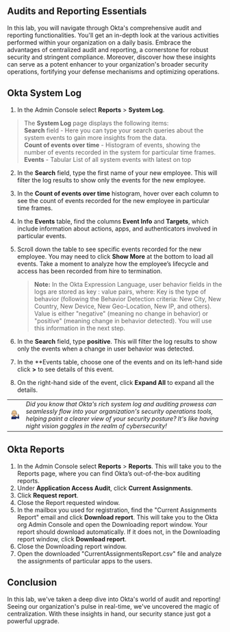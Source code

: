 ## Audits and Reporting Essentials

In this lab, you will navigate through Okta's comprehensive audit and reporting functionalities. You'll get an in-depth look at the various activities performed within your organization on a daily basis. Embrace the advantages of centralized audit and reporting, a cornerstone for robust security and stringent compliance. Moreover, discover how these insights can serve as a potent enhancer to your organization's broader security operations, fortifying your defense mechanisms and optimizing operations.

## Okta System Log

1. In the Admin Console select  **Reports** > **System Log**.

>The **System Log** page displays the following items: \
   **Search** field - Here you can type your search queries about the system events to gain more insights from the data. \
   **Count of events over time** - Histogram of events, showing the number of events recorded in the system for particular time frames. \
   **Events** - Tabular List of all system events with latest on top

2. In the **Search** field, type the first name of your new employee.
This will filter the log results to show only the events for the new employee.
3. In the **Count of events over time** histogram, hover over each column to see the count of events recorded for the new employee in particular time frames.
4. In the **Events** table, find the columns **Event Info** and **Targets**, which include information about actions, apps, and authenticators involved in particular events.
5. Scroll down the table to see specific events recorded for the new employee. You may need to click **Show More** at the bottom to load all events.
Take a moment to analyze how the employee’s lifecycle and access has been recorded from hire to termination.

   > **Note:** In the Okta Expression Language, user behavior fields in the logs are stored as key : value pairs, where:
   Key is the type of behavior (following the Behavior Detection criteria: New City, New Country, New Device, New Geo-Location, New IP, and others).
   Value is either "negative" (meaning no change in behavior) or "positive" (meaning change in behavior detected).
  You will use this information in the next step.
   >

6. In the **Search** field, type **positive**.
This will filter the log results to show only the events when a change in user behavior was detected.
7. In the **Events table, choose one of the events and on its left-hand side click **>** to see details of this event.
8. On the right-hand side of the event, click **Expand All** to expand all the details.

|||
   |:-----|:-----|
   |![Alt text](images/011/marc_r74_100.png "Marc says...")|*Did you know that Okta's rich system log and auditing prowess can seamlessly flow into your organization's security operations tools, helping paint a clearer view of your security posture? It's like having night vision goggles in the realm of cybersecurity!*|

## Okta Reports

1. In the Admin Console select **Reports** > **Reports**.
This will take you to the Reports page, where you can find Okta’s out-of-the-box auditing reports.
2. Under **Application Access Audit**, click **Current Assignments**.
3. Click **Request report**.
4. Close the Report requested window.
5. In the mailbox you used for registration, find the "Current Assignments Report" email and click **Download report**.
This will take you to the Okta org Admin Console and open the Downloading report window. Your report should download automatically. If it does not, in the Downloading report window, click **Download report**.
6. Close the Downloading report window.
7. Open the downloaded "CurrentAssignmentsReport.csv" file and analyze the assignments of particular apps to the users.

## Conclusion

In this lab, we've taken a deep dive into Okta's world of audit and reporting! Seeing our organization's pulse in real-time, we've uncovered the magic of centralization. With these insights in hand, our security stance just got a powerful upgrade.
